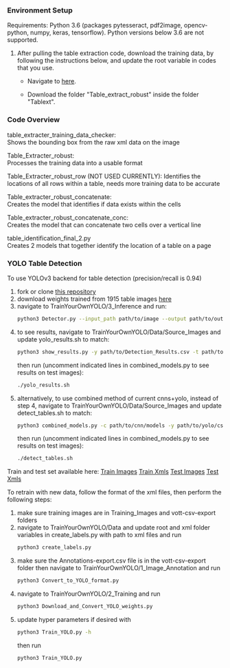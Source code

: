 ### Environment Setup

Requirements: Python 3.6 (packages pytesseract, pdf2image, opencv-python, numpy, keras, tensorflow). Python versions below 3.6 are not supported.

1.  After pulling the table extraction code, download the training data, by following the instructions below, and update the root variable in codes that you use.

    - Navigate to [here](https://umich.app.box.com/s/64pqr725gbz538q1htgb60x3alrxrkiy).

    - Download the folder "Table_extract_robust" inside the folder "Tablext".
    
    
### Code Overview

table_extracter_training_data_checker:			
  Shows the bounding box from the raw xml data on the image

Table_Extracter_robust:					
  Processes the training data into a usable format

Table_Extracter_robust_row 	(NOT USED CURRENTLY):
  Identifies the locations of all rows within a table, needs more training data to be accurate

Table_extracter_robust_concatenate:			
  Creates the model that identifies if data exists within the cells
  
Table_extracter_robust_concatenate_conc:			
  Creates the model that can concatenate two cells over a vertical line

table_identification_final_2.py				
  Creates 2 models that together identify the location of a table on a page
  

  ### YOLO Table Detection
 
To use YOLOv3 backend for table detection (precision/recall is 0.94)
1. fork or clone [this repository](https://github.com/serafibk/TrainYourOwnYOLO)
2. download weights trained from 1915 table images [here](https://drive.google.com/file/d/11Gx_LFV3YlbU2ui7uLOiNqFJkujommzD/view?usp=sharing)
3. navigate to TrainYourOwnYOLO/3_Inference and run:
    ```bash
    python3 Detector.py --input_path path/to/image --output path/to/output/results --yolo_model path/to/downloaded/weights --postfix "_table"
    ```
4. to see results, navigate to TrainYourOwnYOLO/Data/Source_Images and update yolo_results.sh to match:
    ```bash
    python3 show_results.py -y path/to/Detection_Results.csv -t path/to/images/from/detection -x path/to/test/xmls
    ```
    then run (uncomment indicated lines in combined_models.py to see results on test images):
    ```bash
    ./yolo_results.sh
    ```
5. alternatively, to use combined method of current cnns+yolo, instead of step 4, navigate to TrainYourOwnYOLO/Data/Source_Images and update detect_tables.sh to match:
    ```bash
    python3 combined_models.py -c path/to/cnn/models -y path/to/yolo/csv/resutls -t path/to/test/images -x path/to/corresponding/test/xmls
    ```
    then run (uncomment indicated lines in combined_models.py to see results on test images):
    ```bash
    ./detect_tables.sh
    ```

Train and test set available here:
    [Train Images](https://drive.google.com/file/d/1zXsip-MMbtssoSy7HAyofkWO2ILKbpo1/view?usp=sharing)
    [Train Xmls](https://drive.google.com/file/d/1lXgIeh4Qs9-nuBGa-Q5hWKoBli-DH6YC/view?usp=sharing)
    [Test Images](https://drive.google.com/file/d/1DZkWBV3eXbKyaiPU_VJlOc6guEq-pLFE/view?usp=sharing)
    [Test Xmls](https://drive.google.com/file/d/1a6yQBZFmd-47IWjY_UGIU2qrh_SV0Ysx/view?usp=sharing)
 
To retrain with new data, follow the format of the xml files, then perform the following steps:
1. make sure training images are in Training_Images and vott-csv-export folders
2. navigate to TrainYourOwnYOLO/Data and update root and xml folder variables in create_labels.py with path to xml files and run
    ```bash
    python3 create_labels.py
    ```
3. make sure the Annotations-export.csv file is in the vott-csv-export folder then navigate to TrainYourOwnYOLO/1_Image_Annotation and run
    ```bash
    python3 Convert_to_YOLO_format.py
    ```
4. navigate to TrainYourOwnYOLO/2_Training and run 
    ```bash 
    python3 Download_and_Convert_YOLO_weights.py
    ```
5. update hyper parameters if desired with 
    ```bash 
    python3 Train_YOLO.py -h
    ```
    then run
    ```bash 
    python3 Train_YOLO.py
    ```
